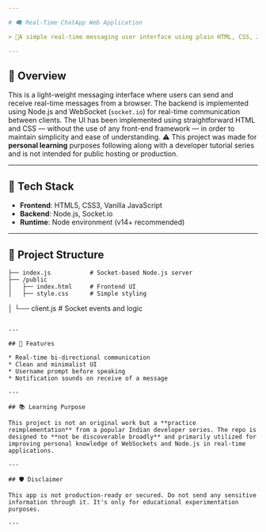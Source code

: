 ```yaml
---

# 🗨️ Real-Time ChatApp Web Application

> 🚀A simple real-time messaging user interface using plain HTML, CSS, JS, and a Node-driven backend. Created by learning alongside a web dev tutorial series.

---
```


## 📌 Overview

This is a light-weight messaging interface where users can send and receive real-time messages from a browser. The backend is implemented using Node.js and WebSocket (`socket.io`) for real-time communication between clients.
The UI has been implemented using straightforward HTML and CSS — without the use of any front-end framework — in order to maintain simplicity and ease of understanding.
⚠️ This project was made for **personal learning** purposes following along with a developer tutorial series and is not intended for public hosting or production.

---

## 🧰 Tech Stack

* **Frontend**: HTML5, CSS3, Vanilla JavaScript
* **Backend**: Node.js, Socket.io
* **Runtime**: Node environment (v14+ recommended)

---
## 📂 Project Structure

```
├── index.js           # Socket-based Node.js server
├── /public
│   ├── index.html     # Frontend UI
│   ├── style.css      # Simple styling
```
│   └── client.js      # Socket events and logic
```

---

## 🧪 Features

* Real-time bi-directional communication
* Clean and minimalist UI
* Username prompt before speaking
* Notification sounds on receive of a message

---

## 📚 Learning Purpose

This project is not an original work but a **practice reimplementation** from a popular Indian developer series. The repo is designed to **not be discoverable broadly** and primarily utilized for improving personal knowledge of WebSockets and Node.js in real-time applications.

---

## 🛡️ Disclaimer

This app is not production-ready or secured. Do not send any sensitive information through it. It's only for educational experimentation purposes.

---
